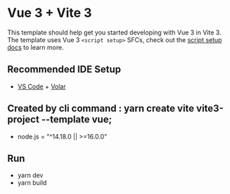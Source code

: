 <!--
 * @Author: GengHH
 * @Date: 2022-08-31 19:03:51
 * @LastEditors: GengHH
 * @LastEditTime: 2022-08-31 19:15:48
 * @Description: file content
 * @FilePath: \vite@3.x-project\README.md
-->
# Vue 3 + Vite 3

This template should help get you started developing with Vue 3 in Vite 3. The template uses Vue 3 `<script setup>` SFCs, check out the [script setup docs](https://v3.vuejs.org/api/sfc-script-setup.html#sfc-script-setup) to learn more.

## Recommended IDE Setup

- [VS Code](https://code.visualstudio.com/) + [Volar](https://marketplace.visualstudio.com/items?itemName=Vue.volar)


## Created by cli command : yarn create vite vite3-project --template vue;
- node.js = "^14.18.0 || >=16.0.0"

## Run
- yarn dev
- yarn build

### 